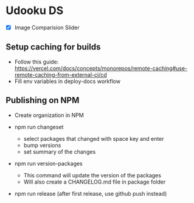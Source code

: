 # Udooku DS

- [x] Image Comparision Slider

## Setup caching for builds
- Follow this guide: https://vercel.com/docs/concepts/monorepos/remote-caching#use-remote-caching-from-external-ci/cd
- Fill env variables in deploy-docs workflow


## Publishing on NPM
- Create organization in NPM
- npm run changeset
    - select packages that changed with space key and enter
    - bump versions
    - set summary of the changes

- npm run version-packages
    - This command will update the version of the packages
    - Will also create a CHANGELOG.md file in package folder

- npm run release (after first release, use github push instead)
